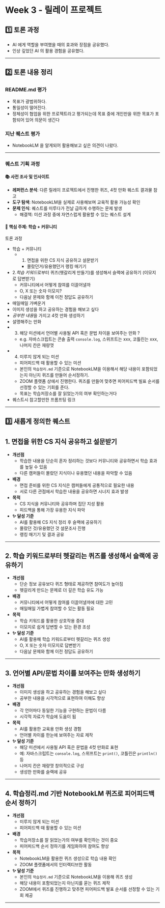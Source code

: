 # Week 3 - 릴레이 프로젝트

## 1️⃣ 토론 과정

- AI 에게 역할을 부여했을 때의 효과와 장점을 공유했다.
- 인상 깊었던 AI 의 활용 경험을 공유했다.

---

## 2️⃣ 토론 내용 정리

### README.md 평가

- 목표가 광범위하다.
- 통일성이 떨어진다.
- 정체성이 협업을 위한 프로젝트라고 평가되는데 목표 중에 개인만을 위한 목표가 포함되어 있어 의문이 생긴다

### 지난 퀘스트 평가

- NotebookLM 을 알게되어 활용해보고 싶은 의견이 나왔다.

---

### 퀘스트 기획 과정

#### 📚 사전 조사 및 인사이트
- **레퍼런스 분석**: 다른 릴레이 프로젝트에서 진행한 퀴즈, 4컷 만화 퀘스트 결과물 참고
- **도구 탐색**: NotebookLM을 실제로 사용해보며 교육적 활용 가능성 확인
- **문제 인식**: 퀘스트를 미루다가 전날 급하게 수행하는 문제 발생
  - 해결책: 미션 과정 중에 자연스럽게 활용할 수 있는 퀘스트 설계

#### 🎯 핵심 주제: 학습 + 커뮤니티

토론 과정
- 학습 + 커뮤니티
  - 1. 면접을 위한 CS 지식 공유하고 설문받기
    - 몰랐던거/유용했던거 랭킹 매기기
- 2.*학습 키워드*로부터 퀴즈(헷갈리게 만들기)를 생성해서 슬랙에 공유하기 (이모지로 답변받기)
  - 커뮤니티에서 어떻게 참여를 이끌어낼까
  - O, X 또는 숫자 이모지?
  - 다음날 문제와 함께 이전 정답도 공유하기
- 매일매일 가벼운거
- 이미지 생성을 하고 공유하는 경험을 해보고 싶다
-  *공부한 내용*을 가지고 4컷 만화 생성하기
  - 설명해주는 만화
- 3. 해당 미션에서 언어별 사용될 API 혹은 문법 차이을 보여주는 만화 ?
  - e.g. 자바스크립트는 콘솔 출력 `console.log`, 스위프트는 xxx, 코틀린는 xxx, 나머지 칸은 재량껏
- 4. 미루지 않게 되는 미션
  - 피어피드백 때 활용할 수 있는 미션
  - 본인의 `학습정리.md` 기준으로 NotebookLM을 이용해서 해당 내용이 포함되었는지 아닌지 퀴즈를 만들어 순서정하기.
  - ZOOM 플랫폼 상에서 진행한다. 퀴즈를 만들어 맞추면 피어피드백 빌표 순서를 선정할 수 있는 기회를 준다.
  - 목표는 학습저장소를 잘 읽었는가의 여부 확인하는거다
- 퀘스트시 참고할만한 프롬프팅 링크

---

## 3️⃣ 새롭게 정의한 퀘스트

## 1. 면접을 위한 CS 지식 공유하고 설문받기

- **개선점**
  - 학습한 내용을 단순히 혼자 정리하는 것보다 커뮤니티와 공유하면서 학습 효과를 높일 수 있음
  - 다른 캠퍼들이 몰랐던 지식이나 유용했던 내용을 파악할 수 있음
- **배경**
  - 면접 준비를 위한 CS 지식은 캠퍼들에게 공통적으로 필요한 내용
  - 서로 다른 관점에서 학습한 내용을 공유하면 시너지 효과 발생
- **목적**
  - CS 지식을 커뮤니티와 공유하며 집단 지성 활용
  - 피드백을 통해 가장 유용한 지식 파악
- **✨ 달성 기준**
  - AI를 활용해 CS 지식 정리 후 슬랙에 공유하기
  - 몰랐던 것/유용했던 것 설문조사 진행
  - 랭킹 매기기 및 결과 공유

---

## 2. 학습 키워드로부터 헷갈리는 퀴즈를 생성해서 슬랙에 공유하기

- **개선점**
  - 단순 정보 공유보다 퀴즈 형태로 제공하면 참여도가 높아짐
  - 헷갈리게 만드는 문제로 더 깊은 학습 유도 가능
- **배경**
  - 커뮤니티에서 어떻게 참여를 이끌어낼까에 대한 고민
  - 매일매일 가볍게 참여할 수 있는 활동 필요
- **목적**
  - 학습 키워드를 활용한 상호작용 증대
  - 이모지로 쉽게 답변할 수 있는 환경 조성
- **✨ 달성 기준**
  - AI를 활용해 학습 키워드로부터 헷갈리는 퀴즈 생성
  - O, X 또는 숫자 이모지로 답변받기
  - 다음날 문제와 함께 이전 정답도 공유하기

---

## 3. 언어별 API/문법 차이를 보여주는 만화 생성하기

- **개선점**
  - 이미지 생성을 하고 공유하는 경험을 해보고 싶다
  - 공부한 내용을 시각적으로 표현하여 이해도 향상
- **배경**
  - 각 언어마다 동일한 기능을 구현하는 문법이 다름
  - 시각적 자료가 학습에 도움이 됨
- **목적**
  - AI를 활용한 교육용 만화 생성 경험
  - 언어별 차이를 한눈에 보여주는 자료 제작
- **✨ 달성 기준**
  - 해당 미션에서 사용될 API 혹은 문법을 4컷 만화로 표현
  - 예: 자바스크립트는 `console.log`, 스위프트는 `print()`, 코틀린은 `println()` 등
  - 나머지 칸은 재량껏 창의적으로 구성
  - 생성한 만화를 슬랙에 공유

---

## 4. 학습정리.md 기반 NotebookLM 퀴즈로 피어피드백 순서 정하기

- **개선점**
  - 미루지 않게 되는 미션
  - 피어피드백 때 활용할 수 있는 미션
- **배경**
  - 학습저장소를 잘 읽었는가의 여부를 확인하는 것이 중요
  - 피어피드백 순서 정하기를 게임화하여 참여도 향상
- **목적**
  - NotebookLM을 활용한 퀴즈 생성으로 학습 내용 확인
  - ZOOM 플랫폼에서의 인터랙티브한 활동
- **✨ 달성 기준**
  - 본인의 `학습정리.md` 기준으로 NotebookLM을 이용해 퀴즈 생성
  - 해당 내용이 포함되었는지 아닌지를 묻는 퀴즈 제작
  - ZOOM에서 퀴즈를 진행하고 맞추면 피어피드백 발표 순서를 선정할 수 있는 기회 제공

---

